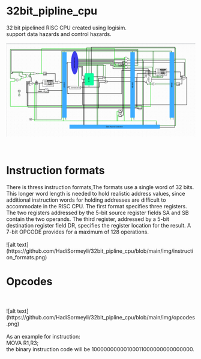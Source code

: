 # 32bit_pipline_cpu

32 bit pipelined RISC CPU created using logisim.<br />
support data hazards and control hazards.<br /><br/>
![alt text](https://github.com/HadiSormeyli/32bit_pipline_cpu/blob/main/img/32_pipline_cpu.png)

<br />
<h1>Instruction formats</h1> 
There is thress instruction formats,The formats
use a single word of 32 bits. This longer word length is needed to hold realistic
address values, since additional instruction words for holding addresses are difficult
to accommodate in the RISC CPU. The first format specifies three registers. The two
registers addressed by the 5-bit source register fields SA and SB contain the two
operands. The third register, addressed by a 5-bit destination register field DR, specifies
the register location for the result. A 7-bit OPCODE provides for a maximum of
128 operations.<br/><br/>
![alt text](https://github.com/HadiSormeyli/32bit_pipline_cpu/blob/main/img/instruction_formats.png)


<br />
<h1>Opcodes</h1> 
<br /><br/>
![alt text](https://github.com/HadiSormeyli/32bit_pipline_cpu/blob/main/img/opcodes.png)
<br /><br/>
As an example for instruction:<br/>
MOVA R1,R3;<br/>
the binary instruction code will be 10000000000100011000000000000000.
